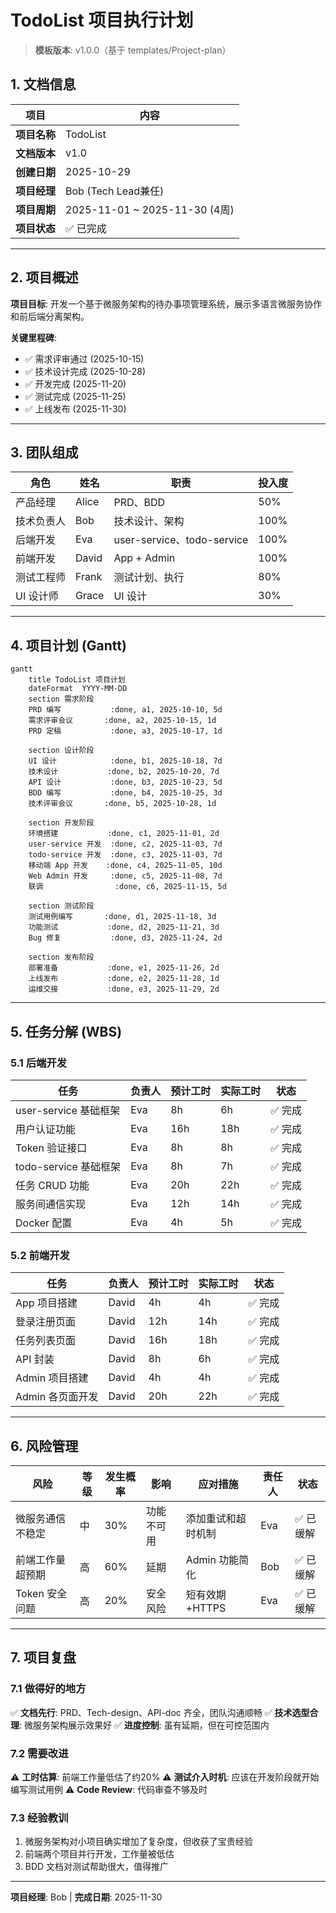# TodoList 项目执行计划

> **模板版本**: v1.0.0（基于 templates/Project-plan）

## 1. 文档信息

| 项目 | 内容 |
|------|------|
| **项目名称** | TodoList |
| **文档版本** | v1.0 |
| **创建日期** | 2025-10-29 |
| **项目经理** | Bob (Tech Lead兼任) |
| **项目周期** | 2025-11-01 ~ 2025-11-30 (4周) |
| **项目状态** | ✅ 已完成 |

---

## 2. 项目概述

**项目目标**: 开发一个基于微服务架构的待办事项管理系统，展示多语言微服务协作和前后端分离架构。

**关键里程碑**:
- ✅ 需求评审通过 (2025-10-15)
- ✅ 技术设计完成 (2025-10-28)
- ✅ 开发完成 (2025-11-20)
- ✅ 测试完成 (2025-11-25)
- ✅ 上线发布 (2025-11-30)

---

## 3. 团队组成

| 角色 | 姓名 | 职责 | 投入度 |
|------|------|------|--------|
| 产品经理 | Alice | PRD、BDD | 50% |
| 技术负责人 | Bob | 技术设计、架构 | 100% |
| 后端开发 | Eva | user-service、todo-service | 100% |
| 前端开发 | David | App + Admin | 100% |
| 测试工程师 | Frank | 测试计划、执行 | 80% |
| UI 设计师 | Grace | UI 设计 | 30% |

---

## 4. 项目计划 (Gantt)

```mermaid
gantt
    title TodoList 项目计划
    dateFormat  YYYY-MM-DD
    section 需求阶段
    PRD 编写           :done, a1, 2025-10-10, 5d
    需求评审会议       :done, a2, 2025-10-15, 1d
    PRD 定稿           :done, a3, 2025-10-17, 1d
    
    section 设计阶段
    UI 设计            :done, b1, 2025-10-18, 7d
    技术设计           :done, b2, 2025-10-20, 7d
    API 设计           :done, b3, 2025-10-23, 5d
    BDD 编写           :done, b4, 2025-10-25, 3d
    技术评审会议       :done, b5, 2025-10-28, 1d
    
    section 开发阶段
    环境搭建           :done, c1, 2025-11-01, 2d
    user-service 开发  :done, c2, 2025-11-03, 7d
    todo-service 开发  :done, c3, 2025-11-03, 7d
    移动端 App 开发    :done, c4, 2025-11-05, 10d
    Web Admin 开发     :done, c5, 2025-11-08, 7d
    联调                :done, c6, 2025-11-15, 5d
    
    section 测试阶段
    测试用例编写       :done, d1, 2025-11-18, 3d
    功能测试           :done, d2, 2025-11-21, 3d
    Bug 修复           :done, d3, 2025-11-24, 2d
    
    section 发布阶段
    部署准备           :done, e1, 2025-11-26, 2d
    上线发布           :done, e2, 2025-11-28, 1d
    运维交接           :done, e3, 2025-11-29, 2d
```

---

## 5. 任务分解 (WBS)

### 5.1 后端开发

| 任务 | 负责人 | 预计工时 | 实际工时 | 状态 |
|------|--------|---------|----------|------|
| user-service 基础框架 | Eva | 8h | 6h | ✅ 完成 |
| 用户认证功能 | Eva | 16h | 18h | ✅ 完成 |
| Token 验证接口 | Eva | 8h | 8h | ✅ 完成 |
| todo-service 基础框架 | Eva | 8h | 7h | ✅ 完成 |
| 任务 CRUD 功能 | Eva | 20h | 22h | ✅ 完成 |
| 服务间通信实现 | Eva | 12h | 14h | ✅ 完成 |
| Docker 配置 | Eva | 4h | 5h | ✅ 完成 |

### 5.2 前端开发

| 任务 | 负责人 | 预计工时 | 实际工时 | 状态 |
|------|--------|---------|----------|------|
| App 项目搭建 | David | 4h | 4h | ✅ 完成 |
| 登录注册页面 | David | 12h | 14h | ✅ 完成 |
| 任务列表页面 | David | 16h | 18h | ✅ 完成 |
| API 封装 | David | 8h | 6h | ✅ 完成 |
| Admin 项目搭建 | David | 4h | 4h | ✅ 完成 |
| Admin 各页面开发 | David | 20h | 22h | ✅ 完成 |

---

## 6. 风险管理

| 风险 | 等级 | 发生概率 | 影响 | 应对措施 | 责任人 | 状态 |
|------|------|----------|------|----------|--------|------|
| 微服务通信不稳定 | 中 | 30% | 功能不可用 | 添加重试和超时机制 | Eva | ✅ 已缓解 |
| 前端工作量超预期 | 高 | 60% | 延期 | Admin 功能简化 | Bob | ✅ 已缓解 |
| Token 安全问题 | 高 | 20% | 安全风险 | 短有效期+HTTPS | Eva | ✅ 已缓解 |

---

## 7. 项目复盘

### 7.1 做得好的地方

✅ **文档先行**: PRD、Tech-design、API-doc 齐全，团队沟通顺畅
✅ **技术选型合理**: 微服务架构展示效果好
✅ **进度控制**: 虽有延期，但在可控范围内

### 7.2 需要改进

⚠️ **工时估算**: 前端工作量低估了约20%
⚠️ **测试介入时机**: 应该在开发阶段就开始编写测试用例
⚠️ **Code Review**: 代码审查不够及时

### 7.3 经验教训

1. 微服务架构对小项目确实增加了复杂度，但收获了宝贵经验
2. 前端两个项目并行开发，工作量被低估
3. BDD 文档对测试帮助很大，值得推广

---

**项目经理**: Bob | **完成日期**: 2025-11-30
